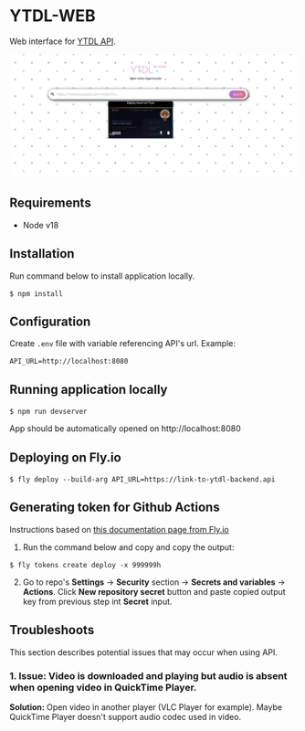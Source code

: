 # YTDL-WEB

Web interface for [YTDL API](https://github.com/deepaerial/ytdl-api).

![YTDL Web Application](docs/web.png)

##  Requirements

* Node v18

## Installation
Run command below to install application locally.
```shell
$ npm install
```
## Configuration
Create `.env` file with variable referencing API's url. Example:
```
API_URL=http://localhost:8080
```

## Running application locally
```
$ npm run devserver
```

App should be automatically opened on http://localhost:8080

## Deploying on Fly.io
```shell
$ fly deploy --build-arg API_URL=https://link-to-ytdl-backend.api
```

## Generating token for Github Actions
Instructions based on [this documentation page from Fly.io](https://fly.io/docs/app-guides/continuous-deployment-with-github-actions/)
1. Run the command below and copy and copy the output:
```
$ fly tokens create deploy -x 999999h
```

2. Go to repo's **Settings** -> **Security** section -> **Secrets and variables** -> **Actions**. Click **New repository secret** button and paste copied output key from previous step int **Secret** input.

## Troubleshoots
This section describes potential issues that may occur when using API.

### 1. Issue: Video is downloaded and playing but audio is absent when opening video in QuickTime Player.
**Solution:** Open video in another player (VLC Player for example). Maybe QuickTime Player doesn't support audio codec used in video.